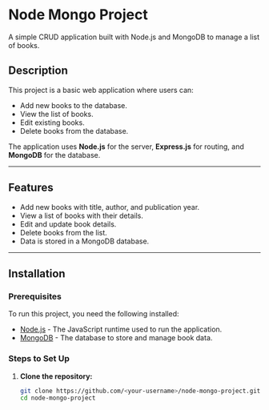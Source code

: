 # Node Mongo Project

A simple CRUD application built with Node.js and MongoDB to manage a list of books.

## Description

This project is a basic web application where users can:

- Add new books to the database.
- View the list of books.
- Edit existing books.
- Delete books from the database.

The application uses **Node.js** for the server, **Express.js** for routing, and **MongoDB** for the database.

---

## Features

- Add new books with title, author, and publication year.
- View a list of books with their details.
- Edit and update book details.
- Delete books from the list.
- Data is stored in a MongoDB database.

---

## Installation

### Prerequisites

To run this project, you need the following installed:

- [Node.js](https://nodejs.org/en/) - The JavaScript runtime used to run the application.
- [MongoDB](https://www.mongodb.com/) - The database to store and manage book data.

### Steps to Set Up

1. **Clone the repository:**

   ```bash
   git clone https://github.com/<your-username>/node-mongo-project.git
   cd node-mongo-project
